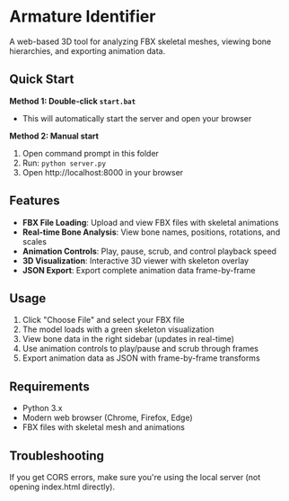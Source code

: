 # Armature Identifier

A web-based 3D tool for analyzing FBX skeletal meshes, viewing bone hierarchies, and exporting animation data.

## Quick Start

**Method 1: Double-click `start.bat`**
- This will automatically start the server and open your browser

**Method 2: Manual start**
1. Open command prompt in this folder
2. Run: `python server.py`
3. Open http://localhost:8000 in your browser

## Features

- **FBX File Loading**: Upload and view FBX files with skeletal animations
- **Real-time Bone Analysis**: View bone names, positions, rotations, and scales
- **Animation Controls**: Play, pause, scrub, and control playback speed
- **3D Visualization**: Interactive 3D viewer with skeleton overlay
- **JSON Export**: Export complete animation data frame-by-frame

## Usage

1. Click "Choose File" and select your FBX file
2. The model loads with a green skeleton visualization
3. View bone data in the right sidebar (updates in real-time)
4. Use animation controls to play/pause and scrub through frames
5. Export animation data as JSON with frame-by-frame transforms

## Requirements

- Python 3.x
- Modern web browser (Chrome, Firefox, Edge)
- FBX files with skeletal mesh and animations

## Troubleshooting

If you get CORS errors, make sure you're using the local server (not opening index.html directly).